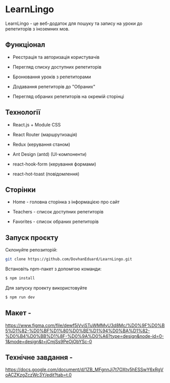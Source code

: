 # LearnLingo

LearnLingo - це веб-додаток для пошуку та запису на уроки до репетиторів з
іноземних мов.

## Функціонал

- Реєстрація та авторизація користувачів

- Перегляд списку доступних репетиторів

- Бронювання уроків з репетиторами

- Додавання репетиторів до "Обраних"

- Перегляд обраних репетиторів на окремій сторінці

## Технології

- React.js + Module CSS

- React Router (маршрутизація)

- Redux (керування станом)

- Ant Design (antd) (UI-компоненти)

- react-hook-form (керування формами)

- react-hot-toast (повідомлення)

## Сторінки

- Home - головна сторінка з інформацією про сайт

- Teachers - список доступних репетиторів

- Favorites - список обраних репетиторів

## Запуск проєкту

Склонуйте репозиторій:

```bash
git clone https://github.com/DovhanEduard/LearnLingo.git
```

Встановіть npm-пакет з допомгою команди:

```sh
$ npm install
```

Для запуску проекту використовуйте

```sh
$ npm run dev
```

## Макет -

https://www.figma.com/file/dewf5jVviSTuWMMyU3d8Mc/%D0%9F%D0%B5%D1%82-%D0%BF%D1%80%D0%BE%D1%94%D0%BA%D1%82-%D0%B4%D0%BB%D1%8F-%D0%9A%D0%A6?type=design&node-id=0-1&mode=design&t=jCmjSs9PeOjObYSc-0

## Технічне завдання -

https://docs.google.com/document/d/1ZB_MFgnnJj7t7OXtv5hESSwY6xRgVoACZKzgZczWc3Y/edit?tab=t.0
